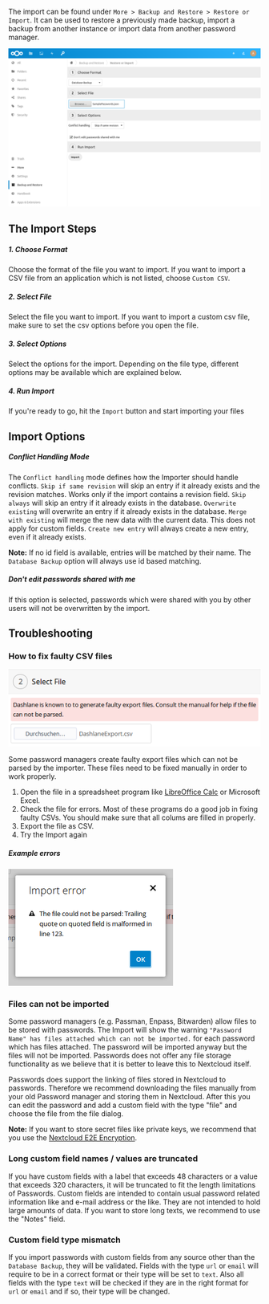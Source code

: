 The import can be found under `More > Backup and Restore > Restore or Import`.
It can be used to restore a previously made backup, import a backup from another instance or import data from another password manager.

![The Import section](_files/import-section.png)



## The Import Steps
##### 1. Choose Format
Choose the format of the file you want to import.
If you want to import a CSV file from an application which is not listed, choose `Custom CSV`.

##### 2. Select File
Select the file you want to import.
If you want to import a custom csv file, make sure to set the csv options before you open the file.

##### 3. Select Options
Select the options for the import.
Depending on the file type, different options may be available which are explained below.

##### 4. Run Import
If you're ready to go, hit the `Import` button and start importing your files



## Import Options
##### Conflict Handling Mode
The `Conflict handling` mode defines how the Importer should handle conflicts.
`Skip if same revision` will skip an entry if it already exists and the revision matches. Works only if the import contains a revision field.
`Skip always` will skip an entry if it already exists in the database.
`Overwrite existing` will overwrite an entry if it already exists in the database.
`Merge with existing` will merge the new data with the current data. This does not apply for custom fields.
`Create new entry` will always create a new entry, even if it already exists.

**Note:** If no id field is available, entries will be matched by their name. The `Database Backup` option will always use id based matching.

##### Don't edit passwords shared with me
If this option is selected, passwords which were shared with you by other users will not be overwritten by the import.



## Troubleshooting

### How to fix faulty CSV files
![Warning for services which may create faulty exports](_files/import-faulty-csv.png)

Some password managers create faulty export files which can not be parsed by the importer.
These files need to be fixed manually in order to work properly.

1. Open the file in a spreadsheet program like [LibreOffice Calc](https://libreoffice.org) or Microsoft Excel.
2. Check the file for errors. Most of these programs do a good job in fixing faulty CSVs. You should make sure that all colums are filled in properly.
3. Export the file as CSV.
4. Try the Import again

##### Example errors
![Quotes are not escaped properly](_files/import-faulty-csv-error.png)

### Files can not be imported
Some password managers (e.g. Passman, Enpass, Bitwarden) allow files to be stored with passwords.
The Import will show the warning `"Password Name" has files attached which can not be imported.` for each password which has files attached.
The password will be imported anyway but the files will not be imported.
Passwords does not offer any file storage functionality as we believe that it is better to leave this to Nextcloud itself.

Passwords does support the linking of files stored in Nextcloud to passwords.
Therefore we recommend downloading the files manually from your old Password manager and storing them in Nextcloud.
After this you can edit the password and add a custom field with the type "file" and choose the file from the file dialog.

**Note:** If you want to store secret files like private keys, we recommend that you use the [Nextcloud E2E Encryption](https://nextcloud.com/endtoend/).

### Long custom field names / values are truncated
If you have custom fields with a label that exceeds 48 characters or a value that exceeds 320 characters, it will be truncated to fit the length limitations of Passwords.
Custom fields are intended to contain usual password related information like and e-mail address or the like.
They are not intended to hold large amounts of data.
If you want to store long texts, we recommend to use the "Notes" field.

### Custom field type mismatch
If you import passwords with custom fields from any source other than the `Database Backup`, they will be validated.
Fields with the type `url` or `email` will require to be in a correct format or their type will be set to `text`.
Also all fields with the type `text` will be checked if they are in the right format for `url` or `email` and if so, their type will be changed. 
